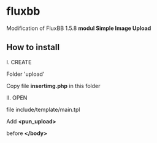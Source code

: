# fluxbb
Modification of FluxBB 1.5.8  <strong>modul Simple Image Upload</strong>

<h2>How to install</h2>

I. CREATE

Folder 'upload'

Copy file <strong>insertimg.php</strong> in this folder

II. OPEN

file include/template/main.tpl

Add <strong>&lt;pun_upload&gt;</strong>

before <strong>&lt;/body&gt;</strong>

